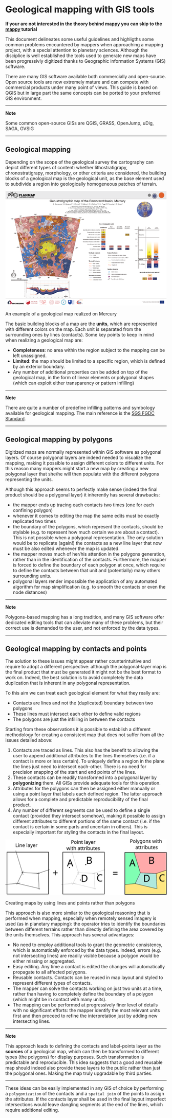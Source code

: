 # Geological mapping with GIS tools

**If your are not interested in the theory behind mappy you can skip to the [mappy](mappy.md) tutorial**

This document delineates some useful guidelines and highligths some common problems encountered by mappers when approaching a mapping project, with a special attention to planetary sciences. Although the disciplice is well established the tools used to generate new maps have been progressivly digitized thanks to Geographic information Systems (GIS) software.

There are many GIS software available both commercially and open-source. Open source tools are now extremely mature and can compete with commercial products under many point of views. This  guide is based on QGIS but in large part the same concepts can be ported to your preferred GIS environment.

---

**Note**

Some common open-source GISs are QGIS, GRASS, OpenJump, uDig, SAGA, GVSIG

---



## Geological mapping 

Depending on the scope of the geological survey the cartography can depict different types of content: whether lithostratigrapy, chronostratigrapy, morphology, or other criteria are considered, the building blocks of a geological map is the geological unit, as the base element used to subdivide a region into geologically homogeneous patches of terrain. 



![rembrandt_map](imgs/PM-MER-SI-Rembrandt_01.browse.png)
<figcaption> An example of a geological map realized on Mercury </figcaption>




The basic building blocks of a map are the **units**, which are represented with different colors on the map. Each unit is separated from the surrounding ones by lines (contacts). Some key points to keep in mind when realizing a geological map are:

- **Completeness**: no area within the region subject to the mapping can be left unassigned.
- **Limited**: the map should be limited to a specific region, which is defined by an exterior boundary.
- Any number of additional properties can be added on top of the geological map, in the form of linear elements or polygonal shapes (which can exploit either transparency or pattern infilling)

---
**Note**

There are quite a number of predefine infilling patterns and symbology available for geological mapping. The main reference is the [SGS FGDC Standard](https://pubs.usgs.gov/tm/2006/11A02/).

---

## Geological mapping by polygons

Digitized maps are normally represented within GIS software as polygonal layers. Of course polygonal layers are indeed needed to visualize the mapping, making it possible to assign different colors to different units. For this reason many mappers might start a new map by creating a new polygonal layer that she/he will then populate with the different polygons representing the units.

Although this approach seems to perfectly make sense (indeed the final product should be a polygonal layer)  it inherently has several drawbacks:

- the mapper ends up tracing each contacts two times (one for each confining polygon)
- whenever it comes to editing the map the same edits must be exactly replicated two times
- the boundary of the polygons, which represent the contacts, should be stylable (e.g. to represent how much certain we are about a contact). This is not possible when a polygonal representation. The only solution would be to replicate (again!) the contacts as a new line layer that now must be also edited whenever the map is updated.
- the mapper moves much of her/his attention in the polygons generation, rather than in the identification of the contacts. Furthermore, the mapper is forced to define the boundary of each polygon at once, which require to define the contacts between that unit and (potentially) many others surrounding units.  
- polygonal layers render impossible the application of any automated algorithm for map simplification (e.g. to smooth the contacts or even the node distances)

---
**Note**

Polygons-based mapping has a long tradition, and many GIS software offer dedicated editing tools that can alleviate many of these problems, but their correct use is demanded to the user, and not enforced by the data types.

---


## Geological mapping by contacts and points


The solution to these issues might appear rather counterintuitive and require to adopt a different perspective: although the polygonal-layer map is the final product that must be generated it might not be the best format to work on. Indeed, the best solution is to avoid completely the data duplication that is inherent in any polygonal representation.   

To this aim we can treat each geological element for what they really are:

- Contacts are lines and not the (duplicated) boundary between two polygons
- These lines must intersect each other to define valid regions
- The polygons are just the infilling in between the contacts

Starting from these observations it is possible to establish a different methodology for creating a consistent map that does not suffer from all the issues detailed above:

1. Contacts are traced as lines. This also has the benefit to allowing the user to append additional attributes to the lines themselves (i.e. if a contact is more or less certain). To uniquely define a region in the plane the lines just need to intersect each-other. There is no need for precision snapping of the start and end points of the lines. 
2. These contacts can be readily transformed into a polygonal layer by **polygonizing** them. All GISs provide adequate tools for this operation.
3. Attributes for the polygons can then be assigned either manually or using a point layer that labels each defined region. The latter approach allows for a complete and predictable reproducibility of the final product.
4. Any number of different segments can be used to define a single contact (provided they intersect somehow), making it possible to assign different attributes to different portions of the same contact (i.e. if the contact is certain in some parts and uncertain in others). This is especially important for styling the contacts in the final layout. 

![mapping_polygons](imgs/drawing.svg)
<figcaption>Creating maps by using lines and points rather than polygons</figcaption>



This approach is also more similar to the geological reasoning that is performed when mapping, especially when remotely sensed imagery is used (as in planetary mapping): the operator tries to identify the boundaries between different terrains rather than directly defining the area covered by the units themselves. This approach has several advantages:

- No need to employ additional tools to grant the geometric consistency, which is automatically enforced by the data types. Indeed, errors (e.g. not intersecting lines) are readily visible because a polygon would be either missing or aggregated.
- Easy editing. Any time a contact is edited the changes will automatically propagate to all affected polygons. 
- Reusable contacts. Contacts can be reused in map layout and styled to represent different types of contacts. 
- The mapper can solve the contacts working on just two units at a time, rather than having to completely define the boundary of a polygon (which might be in contact with many units).
- The mapping can be performed at progressively finer level of details with no significant efforts: the mapper identify the most relevant units first and then proceed to refine the interpretation just by adding new intersecting lines.

---
**Note**

This approach leads to defining the contacts and label-points layer as the **sources** of a geological map, which can then be transformed to different types (the polygons) for display purposes. Such transformation is predictable and reproducible. This idea suggests that a good and reusable map should indeed also provide these layers to the public rather than just the polygonal ones. Making the map truly upgradable by third parties.

---

These ideas can be easily implemented in any GIS of choice by performing a ```polygonization``` of the contacts and a ```spatial join``` of the points to assign the attributes. If the contacts layer shall be used in the final layout imperfect intersections would leave dangling segments at the end of the lines, which require additional editing. 


